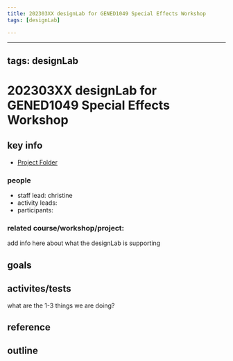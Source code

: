 ```yaml
---
title: 202303XX designLab for GENED1049 Special Effects Workshop
tags: [designLab]

---
```


---
tags: designLab
---
# 202303XX designLab for GENED1049 Special Effects Workshop
## key info
* [Project Folder](
https://drive.google.com/drive/folders/1WUMTT4iomdOQRYwUlZSnrTraqIZGqdx0)
### people
* staff lead: christine
* activity leads:
* participants:
### related course/workshop/project:
add info here about what the designLab is supporting
## goals
## activites/tests
what are the 1-3 things we are doing?
## reference
## outline

